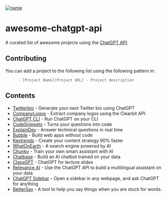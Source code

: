 [![name](http://i.creativecommons.org/p/zero/1.0/88x31.png)](http://creativecommons.org/publicdomain/zero/1.0/)

# awesome-chatgpt-api

A curated list of awesome projects using the [ChatGPT API](https://openai.com/blog/introducing-chatgpt-and-whisper-apis).

## Contributing

You can add a project to the following list using the following pattern in: 
> `- [Project Name](Project URL) - Project description`


## Contents

- [Twitterbio](https://twitterbio.com) - Generate your next Twitter bio using ChatGPT
- [CompanyLogos](https://companylogos.xyz) - Extract company logos using the Clearbit API
- [ChatGPT CLI](https://github.com/mansimov/chatgpt_cli) - Run ChatGPT on your CLI
- [CodeSnippets](https://codesnippets.ai) - Turns your questions into code
- [ExplainDev](https://explain.dev) - Answer technical questions in real time
- [Bubble](https://bubble.io) - Build web apps without code
- [Keytrends](https://keytrends.ai) - Create your content strategy 90% faster
- [WhatOnEarth](https://whatonearth.xyz) - A search engine powered by AI
- [Chunky](https://chunky.io) - Train your own smart assistant with AI
- [Chatbase](https://www.chatbase.co/) - Build an AI chatbot trained on your data
- [ClassGPT](https://github.com/benthecoder/ClassGPT) - ChatGPT for lecture slides
- [Relevance AI](https://relevanceai.com/question-answering) - Use the ChatGPT API to build a multilingual assistant on your data
- [ChatGPT Sidebar](https://chatgpt-sidebar.com/) - Open a sidebar in any webpage, and ask ChatGPT for anything
- [BetterSay](https://bettersay.ai/) - A tool to help you say things when you are stuck for words.